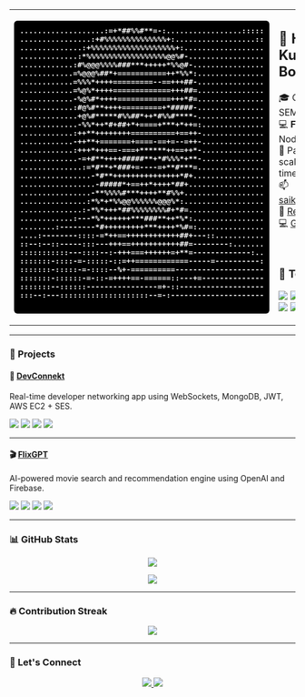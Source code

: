 <!-- HEADER SECTION WITH ASCII ART & BIO + TECH STACK SIDE-BY-SIDE -->
<table>
  <tr>
    <td>

<!-- ASCII ART (LEFT SIDE) -->
<pre style="background-color: #000; color: #fff; padding: 10px; border-radius: 6px; font-weight: bold;">
...................:=+*##%%#**=-:.................:::::
................:+#%%%%%%%%%%%%%%+:..................::
..............:+%%%%%%%%%%%%%%%%%%%+:..................
.............:*%%%%%%%%%%%%%%%%%%@@%#-.................
............:#%@@@%%%%###***+++++*%%@#-................
............=%@@@%##*+===========++*%%*:...............
............=%%%*++++=========--==+++##-...............
............=%@%*++++=============+++##=...............
............-%@%#*++++============+++*#=...............
............:#@%#**++++=========+*#####-...............
.............+@%#*****#%%##*++*#%%#****-...............
.............-%%*++*#+##+*+====+***+*++=:..............
............:++**++++++++==========+==++-..............
............-++**+=======+====-==+=--=++-..............
............:+++*+++==-===+******++==++*-..............
.............-=+#**++++#####**+*#%%%*+**-..............
..............:=*#**+*###+=----=+**#***=...............
................-*#**+++++++++++++++*#+................
.................-#####*+==++*++++*##+.................
................-**%%%%#***++++**#%%+..................
...............:*%*+*%%@@%%%%%%@@@%*:..................
..............:-*%*+++*##%%%%%%%%#+*#=.................
............:---*%*++++++***###**++*%*:................
........:--------*#+++++++++***++++*%#=:...............
....:--------::::-=*++==++++++++++++##+---::...........
::--:--::-----:::---+++==+++++++++++##=--------:.......
:::::::::::---::::--:-+++===++++++=+**=-------------:..
:::::::-::::-=-:::::-::=++============-----=----------:
:::::::-:::::-=-::::--%+-==========--------------------
:::::::-::::::-=-::-=++++==-======::---+=--------------
:::::::--::::::----------------=+-::-------------------
:::--:---::::::::::::::::::::--=-:---------------------

</pre>

</td>
<td>

<!-- BIO + CONTACTS + TECH STACK (RIGHT SIDE) -->
<h2>👋 Hi, I'm Sai Kumar Reddy Boreddy</h2>

🎓 Graduate Assistant @ SEMO  
💻 **Full Stack Dev** (React, Node, AWS)  
🧠 Passionate about scalable systems & real-time apps  
📫 saikumar9808@gmail.com  
📄 [Resume](https://drive.google.com/file/d/1hQ175MbGVVrqna0d3zyYLXAi7CAWQqvU/view?usp=drive_link/)
🌐 [LinkedIn](https://www.linkedin.com/in/sai-boreddy/)  
💻 [GitHub](https://github.com/saikumar14-08)

<br>

<!-- TECH STACK -->
<h3>🚀 Tech Stack</h3>

<p>
  <img src="https://img.shields.io/badge/HTML5-E34F26?style=for-the-badge&logo=html5&logoColor=white" />
  <img src="https://img.shields.io/badge/CSS3-1572B6?style=for-the-badge&logo=css3&logoColor=white" />
  <img src="https://img.shields.io/badge/JavaScript-F7DF1E?style=for-the-badge&logo=javascript&logoColor=black" />
  <img src="https://img.shields.io/badge/TypeScript-007ACC?style=for-the-badge&logo=typescript&logoColor=white" />
  <img src="https://img.shields.io/badge/React-61DAFB?style=for-the-badge&logo=react&logoColor=black" />
  <img src="https://img.shields.io/badge/Next.js-000000?style=for-the-badge&logo=next.js&logoColor=white" />
  <img src="https://img.shields.io/badge/TailwindCSS-38B2AC?style=for-the-badge&logo=tailwind-css&logoColor=white" />
  <img src="https://img.shields.io/badge/MUI-007FFF?style=for-the-badge&logo=mui&logoColor=white" />
  <img src="https://img.shields.io/badge/Node.js-339933?style=for-the-badge&logo=node.js&logoColor=white" />
  <img src="https://img.shields.io/badge/Express.js-000000?style=for-the-badge&logo=express&logoColor=white" />
  <img src="https://img.shields.io/badge/WebSockets-010101?style=for-the-badge&logo=socket.io&logoColor=white" />
  <img src="https://img.shields.io/badge/REST%20API-005571?style=for-the-badge&logo=apachespark&logoColor=white" />
  <img src="https://img.shields.io/badge/MongoDB-47A248?style=for-the-badge&logo=mongodb&logoColor=white" />
  <img src="https://img.shields.io/badge/Firebase-FFCA28?style=for-the-badge&logo=firebase&logoColor=black" />
  <img src="https://img.shields.io/badge/MySQL-4479A1?style=for-the-badge&logo=mysql&logoColor=white" />
  <img src="https://img.shields.io/badge/AWS-FF9900?style=for-the-badge&logo=amazonaws&logoColor=white" />
  <img src="https://img.shields.io/badge/Git-F05032?style=for-the-badge&logo=git&logoColor=white" />
  <img src="https://img.shields.io/badge/GitHub-181717?style=for-the-badge&logo=github&logoColor=white" />
  <img src="https://img.shields.io/badge/Jenkins-D24939?style=for-the-badge&logo=jenkins&logoColor=white" />
  <img src="https://img.shields.io/badge/Postman-FF6C37?style=for-the-badge&logo=postman&logoColor=white" />
</p>

</td>
  </tr>
</table>

---

### 🚀 Projects

#### 🔗 [DevConnekt](https://www.devconnekt.com/)
Real-time developer networking app using WebSockets, MongoDB, JWT, AWS EC2 + SES.

<p>
  <img src="https://img.shields.io/badge/Built%20With-MERN-3e863d?style=for-the-badge" />
  <img src="https://img.shields.io/badge/Live-Demo-blue?style=for-the-badge&logo=vercel" />
  <img src="https://img.shields.io/badge/Auth-JWT-orange?style=for-the-badge" />
  <img src="https://img.shields.io/badge/Deployed%20on-AWS-FF9900?style=for-the-badge&logo=amazonaws&logoColor=white" />
</p>

---

#### 🎬 [FlixGPT](https://saiflixgpt.netlify.app/)
AI-powered movie search and recommendation engine using OpenAI and Firebase.

<p>
  <img src="https://img.shields.io/badge/Built%20With-React%20%7C%20Redux-61dafb?style=for-the-badge&logo=react" />
  <img src="https://img.shields.io/badge/Live-Demo-blue?style=for-the-badge&logo=netlify" />
  <img src="https://img.shields.io/badge/API-ChatGPT-4b9cd3?style=for-the-badge&logo=openai" />
  <img src="https://img.shields.io/badge/Auth-Firebase-yellow?style=for-the-badge&logo=firebase&logoColor=black" />
</p>

---

### 📊 GitHub Stats

<p align="center">
  <img src="https://github-readme-stats.vercel.app/api?username=saikumar14-08&show_icons=true&theme=tokyonight&hide_border=true" />
</p>

<p align="center">
  <img src="https://github-readme-stats.vercel.app/api/top-langs/?username=saikumar14-08&layout=compact&theme=tokyonight&hide_border=true" />
</p>

---

### 🔥 Contribution Streak

<p align="center">
  <img src="https://github-streak-stats-one.vercel.app/?user=saikumar14-08&theme=tokyonight&hide_border=true" />
</p>

---

### 🤝 Let's Connect

<p align="center">
  <a href="https://www.linkedin.com/in/sai-boreddy/">
    <img src="https://img.shields.io/badge/LinkedIn-blue?style=for-the-badge&logo=linkedin&logoColor=white" />
  </a>
  <a href="https://github.com/saikumar14-08">
    <img src="https://img.shields.io/badge/GitHub-100000?style=for-the-badge&logo=github&logoColor=white" />
  </a>
</p>
